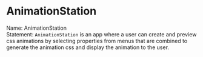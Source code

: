 # AnimationStation

Name: AnimationStation  
Statement: `AnimationStation` is an app where a user can create and preview css animations by selecting properties from menus that are combined to generate the animation css and display the animation to the user.